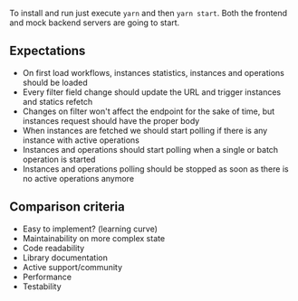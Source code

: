 To install and run just execute `yarn` and then `yarn start`. Both the frontend and mock backend servers are going to
start.

## Expectations

- On first load workflows, instances statistics, instances and operations should be loaded
- Every filter field change should update the URL and trigger instances and statics refetch
- Changes on filter won't affect the endpoint for the sake of time, but instances request should have the proper body
- When instances are fetched we should start polling if there is any instance with active operations
- Instances and operations should start polling when a single or batch operation is started
- Instances and operations polling should be stopped as soon as there is no active operations anymore

## Comparison criteria

- Easy to implement? (learning curve)
- Maintainability on more complex state
- Code readability
- Library documentation
- Active support/community
- Performance
- Testability
